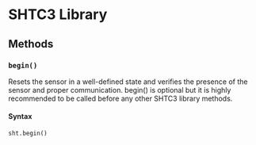 # SHTC3 Library

## Methods

### `begin()`

Resets the sensor in a well-defined state and verifies the presence of the
sensor and proper communication. begin() is optional but it is highly
recommended to be called before any other SHTC3 library methods.

#### Syntax

``` arduino
sht.begin()
```

